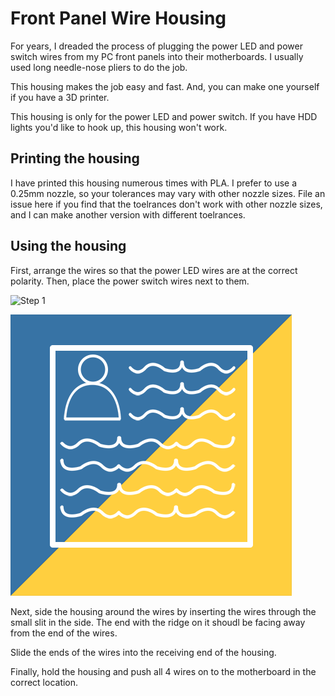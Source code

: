 # Front Panel Wire Housing

For years, I dreaded the process of plugging the power LED and power switch wires from my PC front panels into their motherboards. I usually used long needle-nose pliers to do the job.

This housing makes the job easy and fast. And, you can make one yourself if you have a 3D printer.

This housing is only for the power LED and power switch. If you have HDD lights you'd like to hook up, this housing won't work.

## Printing the housing
I have printed this housing numerous times with PLA. I prefer to use a 0.25mm nozzle, so your tolerances may vary with other nozzle sizes. File an issue here if you find that the toelrances don't work with other nozzle sizes, and I can make another version with different toelrances.

## Using the housing
First, arrange the wires so that the power LED wires are at the correct polarity. Then, place the power switch wires next to them.

![Step 1](https://raw.githubusercontent.com/HowdyMoto/Front_Panel_Wire_Housing/master/Images/Step1.jpg)

![ezcv logo](https://raw.githubusercontent.com/Descent098/ezcv/master/.github/logo.png)

Next, side the housing around the wires by inserting the wires through the small slit in the side. The end with the ridge on it shoudl be facing away from the end of the wires.


Slide the ends of the wires into the receiving end of the housing.


Finally, hold the housing and push all 4 wires on to the motherboard in the correct location.

